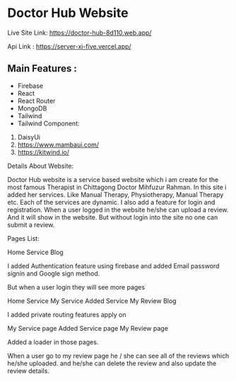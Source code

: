 # Doctor Hub Website

Live Site Link: https://doctor-hub-8d110.web.app/

Api Link : https://server-xi-five.vercel.app/



## Main Features :
* Firebase
* React
* React Router
* MongoDB
* Tailwind
* Tailwind Component:
1. DaisyUi
2. https://www.mambaui.com/
3. https://kitwind.io/


Details About Website: 

Doctor Hub website is a service based website which i am create for the most famous Therapist in Chittagong Doctor Mihfuzur Rahman. In this site i added her services. Like Manual Therapy, Physiotherapy, Manual Therapy etc. Each of the services are dynamic. I also add a feature for login and registration. When a user logged in the website he/she can upload a review. And it will show in the website. But without login into the site no one can submit a review. 

Pages List:

Home
Service
Blog

I added Authentication feature using firebase and added Email password signin and Google sign method. 

But when a user login they will see more pages

Home
Service
My Service
Added Service
My Review
Blog

I added private routing features apply on

My Service page
Added Service page
My Review page

Added a loader in those pages.

When a user go to my review page he / she can see all of the reviews which he/she uploaded. and he/she can delete the review and also update the review details.



